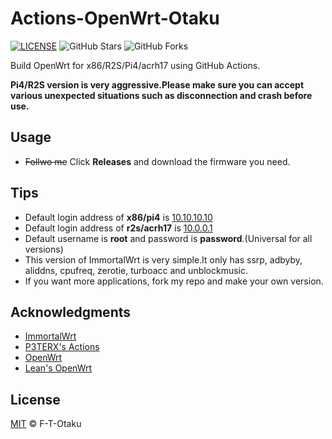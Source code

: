# Actions-OpenWrt-Otaku

[![LICENSE](https://img.shields.io/github/license/mashape/apistatus.svg?style=flat-square&label=LICENSE)](https://github.com/F-T-Otaku/Action-OpenWrt-x86-r2s-pi4-acrh17/blob/main/LICENSE)
![GitHub Stars](https://img.shields.io/github/stars/F-T-Otaku/Action-OpenWrt-x86-r2s-pi4-acrh17.svg?style=flat-square&label=Stars&logo=github)
![GitHub Forks](https://img.shields.io/github/forks/F-T-Otaku/Action-OpenWrt-x86-r2s-pi4-acrh17.svg?style=flat-square&label=Forks&logo=github)

Build OpenWrt for x86/R2S/Pi4/acrh17 using GitHub Actions.

**Pi4/R2S version is very aggressive.Please make sure you can accept various unexpected situations such as disconnection and crash before use.**

## Usage

- ~~Follwo me~~ Click **Releases** and download the firmware you need.

## Tips

- Default login address of **x86/pi4** is [10.10.10.10](10.10.10.10)
- Default login address of **r2s/acrh17** is [10.0.0.1](10.0.0.1)
- Default username is **root** and password is **password**.(Universal for all versions)
- This version of ImmortalWrt is very simple.It only has ssrp, adbyby, aliddns, cpufreq, zerotie, turboacc and unblockmusic.
- If you want more applications, fork my repo and make your own version.

## Acknowledgments

- [ImmortalWrt](https://github.com/immortalwrt/immortalwrt)
- [P3TERX's Actions](https://github.com/P3TERX/Actions-OpenWrt)
- [OpenWrt](https://github.com/openwrt/openwrt)
- [Lean's OpenWrt](https://github.com/coolsnowwolf/lede)

## License

[MIT](https://github.com/F-T-Otaku/Action-OpenWrt-x86-r2s-pi4-acrh17/blob/main/LICENSE) © F-T-Otaku
